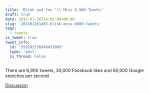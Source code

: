 ```yaml
---
title: 'Blink and You''ll Miss 6,900 Tweets'
draft: true
date: 2015-01-26T14:03:04+00:00
slug: '201501261403-blink-miss-6900-tweets'
tags:
  - tweets
is_tweet: true
tweet_info:
  id: '559592336049451009'
  type: 'post'
  is_thread: False
---
```




There are 6,900 tweets, 30,000 Facebook likes and 60,000 Google searches per second.

[Discussion](https://x.com/sytelus/status/559592336049451009)
